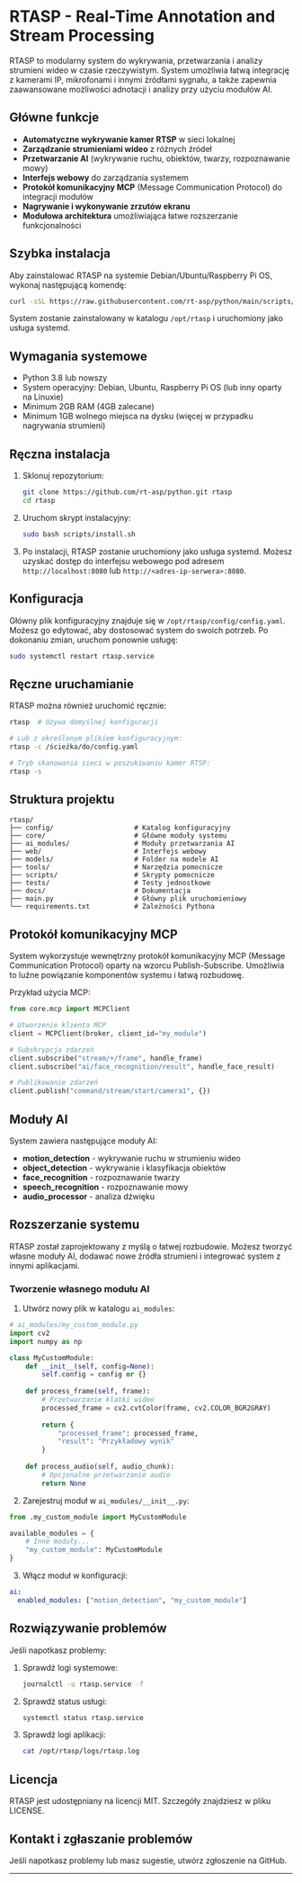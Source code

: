 # RTASP - Real-Time Annotation and Stream Processing

RTASP to modularny system do wykrywania, przetwarzania i analizy strumieni wideo w czasie rzeczywistym. System umożliwia łatwą integrację z kamerami IP, mikrofonami i innymi źródłami sygnału, a także zapewnia zaawansowane możliwości adnotacji i analizy przy użyciu modułów AI.

## Główne funkcje

- **Automatyczne wykrywanie kamer RTSP** w sieci lokalnej
- **Zarządzanie strumieniami wideo** z różnych źródeł
- **Przetwarzanie AI** (wykrywanie ruchu, obiektów, twarzy, rozpoznawanie mowy)
- **Interfejs webowy** do zarządzania systemem
- **Protokół komunikacyjny MCP** (Message Communication Protocol) do integracji modułów
- **Nagrywanie i wykonywanie zrzutów ekranu**
- **Modułowa architektura** umożliwiająca łatwe rozszerzanie funkcjonalności

## Szybka instalacja

Aby zainstalować RTASP na systemie Debian/Ubuntu/Raspberry Pi OS, wykonaj następującą komendę:

```bash
curl -sSL https://raw.githubusercontent.com/rt-asp/python/main/scripts/quick-install.sh | sudo bash
```

System zostanie zainstalowany w katalogu `/opt/rtasp` i uruchomiony jako usługa systemd.

## Wymagania systemowe

- Python 3.8 lub nowszy
- System operacyjny: Debian, Ubuntu, Raspberry Pi OS (lub inny oparty na Linuxie)
- Minimum 2GB RAM (4GB zalecane)
- Minimum 1GB wolnego miejsca na dysku (więcej w przypadku nagrywania strumieni)

## Ręczna instalacja

1. Sklonuj repozytorium:
   ```bash
   git clone https://github.com/rt-asp/python.git rtasp
   cd rtasp
   ```

2. Uruchom skrypt instalacyjny:
   ```bash
   sudo bash scripts/install.sh
   ```

3. Po instalacji, RTASP zostanie uruchomiony jako usługa systemd. Możesz uzyskać dostęp do interfejsu webowego pod adresem `http://localhost:8080` lub `http://<adres-ip-serwera>:8080`.

## Konfiguracja

Główny plik konfiguracyjny znajduje się w `/opt/rtasp/config/config.yaml`. Możesz go edytować, aby dostosować system do swoich potrzeb. Po dokonaniu zmian, uruchom ponownie usługę:

```bash
sudo systemctl restart rtasp.service
```

## Ręczne uruchamianie

RTASP można również uruchomić ręcznie:

```bash
rtasp  # Używa domyślnej konfiguracji

# Lub z określonym plikiem konfiguracyjnym:
rtasp -c /ścieżka/do/config.yaml

# Tryb skanowania sieci w poszukiwaniu kamer RTSP:
rtasp -s
```

## Struktura projektu

```
rtasp/
├── config/                    # Katalog konfiguracyjny
├── core/                      # Główne moduły systemu
├── ai_modules/                # Moduły przetwarzania AI
├── web/                       # Interfejs webowy
├── models/                    # Folder na modele AI
├── tools/                     # Narzędzia pomocnicze
├── scripts/                   # Skrypty pomocnicze
├── tests/                     # Testy jednostkowe
├── docs/                      # Dokumentacja
├── main.py                    # Główny plik uruchomieniowy
└── requirements.txt           # Zależności Pythona
```

## Protokół komunikacyjny MCP

System wykorzystuje wewnętrzny protokół komunikacyjny MCP (Message Communication Protocol) oparty na wzorcu Publish-Subscribe. Umożliwia to luźne powiązanie komponentów systemu i łatwą rozbudowę. 

Przykład użycia MCP:

```python
from core.mcp import MCPClient

# Utworzenie klienta MCP
client = MCPClient(broker, client_id="my_module")

# Subskrypcja zdarzeń
client.subscribe("stream/+/frame", handle_frame)
client.subscribe("ai/face_recognition/result", handle_face_result)

# Publikowanie zdarzeń
client.publish("command/stream/start/camera1", {})
```

## Moduły AI

System zawiera następujące moduły AI:

- **motion_detection** - wykrywanie ruchu w strumieniu wideo
- **object_detection** - wykrywanie i klasyfikacja obiektów
- **face_recognition** - rozpoznawanie twarzy
- **speech_recognition** - rozpoznawanie mowy
- **audio_processor** - analiza dźwięku

## Rozszerzanie systemu

RTASP został zaprojektowany z myślą o łatwej rozbudowie. Możesz tworzyć własne moduły AI, dodawać nowe źródła strumieni i integrować system z innymi aplikacjami.

### Tworzenie własnego modułu AI

1. Utwórz nowy plik w katalogu `ai_modules`:

```python
# ai_modules/my_custom_module.py
import cv2
import numpy as np

class MyCustomModule:
    def __init__(self, config=None):
        self.config = config or {}
        
    def process_frame(self, frame):
        # Przetwarzanie klatki wideo
        processed_frame = cv2.cvtColor(frame, cv2.COLOR_BGR2GRAY)
        
        return {
            "processed_frame": processed_frame,
            "result": "Przykładowy wynik"
        }
        
    def process_audio(self, audio_chunk):
        # Opcjonalne przetwarzanie audio
        return None
```

2. Zarejestruj moduł w `ai_modules/__init__.py`:

```python
from .my_custom_module import MyCustomModule

available_modules = {
    # Inne moduły...
    "my_custom_module": MyCustomModule
}
```

3. Włącz moduł w konfiguracji:

```yaml
ai:
  enabled_modules: ["motion_detection", "my_custom_module"]
```

## Rozwiązywanie problemów

Jeśli napotkasz problemy:

1. Sprawdź logi systemowe:
   ```bash
   journalctl -u rtasp.service -f
   ```

2. Sprawdź status usługi:
   ```bash
   systemctl status rtasp.service
   ```

3. Sprawdź logi aplikacji:
   ```bash
   cat /opt/rtasp/logs/rtasp.log
   ```

## Licencja

RTASP jest udostępniany na licencji MIT. Szczegóły znajdziesz w pliku LICENSE.

## Kontakt i zgłaszanie problemów

Jeśli napotkasz problemy lub masz sugestie, utwórz zgłoszenie na GitHub.

---
